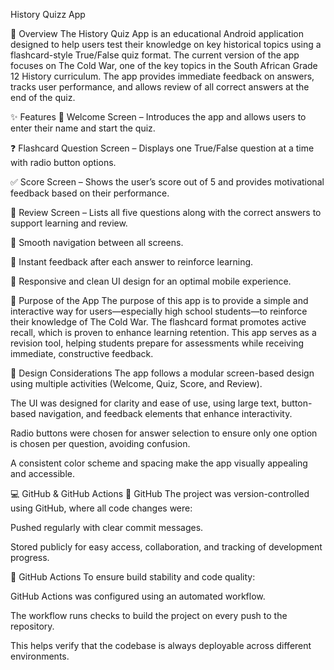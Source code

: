 History Quizz App

🧾 Overview
The History Quiz App is an educational Android application designed to help users test their knowledge on key historical topics using a flashcard-style True/False quiz format. 
The current version of the app focuses on The Cold War, one of the key topics in the South African Grade 12 History curriculum.
The app provides immediate feedback on answers, tracks user performance, and allows review of all correct answers at the end of the quiz.

✨ Features
🎉 Welcome Screen – Introduces the app and allows users to enter their name and start the quiz.

❓ Flashcard Question Screen – Displays one True/False question at a time with radio button options.

✅ Score Screen – Shows the user’s score out of 5 and provides motivational feedback based on their performance.

🔁 Review Screen – Lists all five questions along with the correct answers to support learning and review.

🚀 Smooth navigation between all screens.

🧠 Instant feedback after each answer to reinforce learning.

📱 Responsive and clean UI design for an optimal mobile experience.

🎯 Purpose of the App
The purpose of this app is to provide a simple and interactive way for users—especially high school students—to reinforce their knowledge of The Cold War.
The flashcard format promotes active recall, which is proven to enhance learning retention.
This app serves as a revision tool, helping students prepare for assessments while receiving immediate, constructive feedback.

🎨 Design Considerations
The app follows a modular screen-based design using multiple activities (Welcome, Quiz, Score, and Review).

The UI was designed for clarity and ease of use, using large text, button-based navigation, and feedback elements that enhance interactivity.

Radio buttons were chosen for answer selection to ensure only one option is chosen per question, avoiding confusion.

A consistent color scheme and spacing make the app visually appealing and accessible.

💻 GitHub & GitHub Actions
🔧 GitHub
The project was version-controlled using GitHub, where all code changes were:

Pushed regularly with clear commit messages.

Stored publicly for easy access, collaboration, and tracking of development progress.

🤖 GitHub Actions
To ensure build stability and code quality:

GitHub Actions was configured using an automated workflow.

The workflow runs checks to build the project on every push to the repository.

This helps verify that the codebase is always deployable across different environments.
